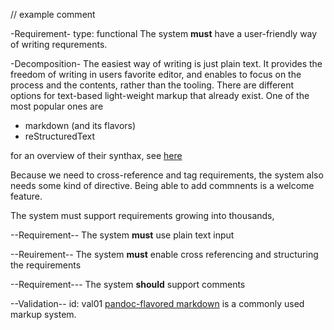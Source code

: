 // example comment




-Requirement-
type: functional
The system **must** have a user-friendly way of writing requrements.

-Decomposition-
The easiest way of writing is just plain text. It provides the freedom of writing in users favorite editor,
and enables to focus on the process and the contents, rather than the tooling.
There are different options for text-based light-weight markup that already exist.
One of the most popular ones are

* markdown (and its flavors)
* reStructuredText

for an overview of their synthax, see [here](http://hyperpolyglot.org/lightweight-markup)

Because we need to cross-reference and tag requirements, the system also needs some kind of directive.
Being able to add commnents is a welcome feature.

The system must support requirements growing into thousands, 

--Requirement--
The system **must** use plain text input

--Reuirement--
The system **must** enable cross referencing and structuring the requirements

--Requirement---
The system **should** support comments


--Validation--
id: val01
[pandoc-flavored markdown](http://pandoc.org/MANUAL.html#pandocs-markdown) is a commonly used markup system.
